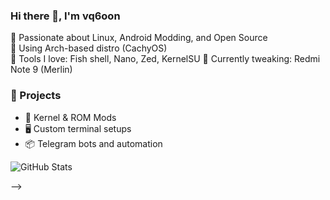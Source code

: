 ### Hi there 👋, I'm vq6oon

🚀 Passionate about Linux, Android Modding, and Open Source  
🐧 Using Arch-based distro (CachyOS)  
🔧 Tools I love: Fish shell, Nano, Zed, KernelSU
📱 Currently tweaking: Redmi Note 9 (Merlin)

### 🔨 Projects
- 🧪 Kernel & ROM Mods
- 🖥️ Custom terminal setups
- 📦 Telegram bots and automation

![GitHub Stats](https://github-readme-stats.vercel.app/api?username=yourusername&show_icons=true&theme=tokyonight)

-->
